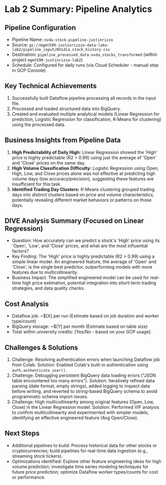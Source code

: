 # Lab 2 Summary: Pipeline Analytics

## Pipeline Configuration
- Pipeline Name: `nvda-stock-pipeline-justinrizzo`
- Source: `gs://mgmt599-justinrizzzo-data-lake-lab2/pipeline_input/NVidia_stock_history.csv`
- Destination: `pipeline_processed_data.nvda_stocks_transformed` (within project `mgmt599-justinrizzo-lab2`)
- Schedule: Configured for daily runs (via Cloud Scheduler - manual step in GCP Console)

## Key Technical Achievements
1. Successfully built Dataflow pipeline processing all records in the input file.
2. Processed and loaded structured data into BigQuery.
3. Created and evaluated multiple analytical models (Linear Regression for prediction, Logistic Regression for classification, K-Means for clustering) using the processed data.

## Business Insights from Pipeline Data
1. **High Predictability of Daily High:** Linear Regression showed the 'High' price is highly predictable (R2 > 0.99) using just the average of 'Open' and 'Close' prices on the same day.
2. **High Volume Classification Difficulty:** Logistic Regression using Open, High, Low, and Close prices alone was not effective at predicting high volume days (low accuracy/precision), suggesting these features are insufficient for this task.
3. **Identified Trading Day Clusters:** K-Means clustering grouped trading days into distinct clusters based on price and volume characteristics, potentially revealing different market behaviors or patterns on those days.

## DIVE Analysis Summary (Focused on Linear Regression)
- Question: How accurately can we predict a stock's 'High' price using its 'Open', 'Low', and 'Close' prices, and what are the most influential factors?
- Key Finding: The 'High' price is highly predictable (R2 > 0.99) using a simple linear model. An engineered feature, the average of 'Open' and 'Close', is the single best predictor, outperforming models with more features due to multicollinearity.
- Business Impact: The simplified engineered model can be used for real-time high price estimation, potential integration into short-term trading strategies, and data quality checks.

## Cost Analysis
- Dataflow job: ~$\[X] per run (Estimate based on job duration and worker type/count)
- BigQuery storage: ~$\[Y] per month (Estimate based on table size)
- Total within university credits: [Yes/No - based on your GCP usage]

## Challenges & Solutions
1. Challenge: Resolving authentication errors when launching Dataflow job from Colab.
   Solution: Enabled Colab's built-in authentication using `auth.authenticate_user()`.
2. Challenge: Debugging persistent BigQuery data loading errors ("JSON table encountered too many errors").
   Solution: Iteratively refined data parsing (date format, empty strings), added logging to inspect data before writing, and reverted to string-based BigQuery schema to avoid programmatic schema import issues.
3. Challenge: High multicollinearity among original features (Open, Low, Close) in the Linear Regression model.
   Solution: Performed VIF analysis to confirm multicollinearity and experimented with simpler models, identifying an effective engineered feature (Avg Open/Close).

## Next Steps
- Additional pipelines to build: Process historical data for other stocks or cryptocurrencies; build pipelines for real-time data ingestion (e.g., streaming stock tickers).
- Optimizations identified: Explore other feature engineering ideas for high volume prediction; investigate time series modeling techniques for future price prediction; optimize Dataflow worker types/counts for cost or performance.
